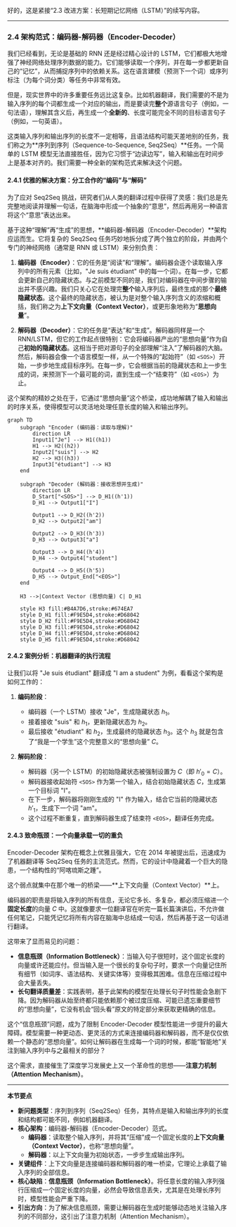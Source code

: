 好的，这是紧接“2.3 改进方案：长短期记忆网络（LSTM）”的续写内容。

---

### 2.4 架构范式：编码器-解码器（Encoder-Decoder）

我们已经看到，无论是基础的 RNN 还是经过精心设计的 LSTM，它们都极大地增强了神经网络处理序列数据的能力。它们能够读取一个序列，并在每一步都更新自己的“记忆”，从而捕捉序列中的依赖关系。这在语言建模（预测下一个词）或序列标注（为每个词分类）等任务中非常有效。

但是，现实世界中的许多重要任务远比这复杂。比如机器翻译，我们需要的不是为输入序列的每个词都生成一个对应的输出，而是要读完**整个**源语言句子（例如，一句法语），理解其含义后，再生成一个**全新的**、长度可能完全不同的目标语言句子（例如，一句英语）。

这类输入序列和输出序列的长度不一定相等，且语法结构可能天差地别的任务，我们称之为**序列到序列（Sequence-to-Sequence, Seq2Seq）**任务。一个简单的 LSTM 模型无法直接胜任，因为它习惯于“边读边写”，输入和输出在时间步上是基本对齐的。我们需要一种全新的架构范式来解决这个问题。

#### 2.4.1 优雅的解决方案：分工合作的“编码”与“解码”

为了应对 Seq2Seq 挑战，研究者们从人类的翻译过程中获得了灵感：我们总是先完整地阅读并理解一句话，在脑海中形成一个抽象的“意思”，然后再用另一种语言将这个“意思”表达出来。

基于这种“理解”再“生成”的思想，**编码器-解码器（Encoder-Decoder）**架构应运而生。它将复杂的 Seq2Seq 任务巧妙地拆分成了两个独立的阶段，并由两个专门的神经网络（通常是 RNN 或 LSTM）来分别负责：

1.  **编码器（Encoder）**：它的任务是“阅读”和“理解”。编码器会逐个读取输入序列中的所有元素（比如，"Je suis étudiant" 中的每一个词）。在每一步，它都会更新自己的隐藏状态。与之前模型不同的是，我们对编码器在中间步骤的输出并不感兴趣。我们只关心它在处理完**整个**输入序列后，最终生成的那个**最终隐藏状态**。这个最终的隐藏状态，被认为是对整个输入序列含义的浓缩和概括，我们称之为**上下文向量（Context Vector）**，或更形象地称为“**思想向量**”。

2.  **解码器（Decoder）**：它的任务是“表达”和“生成”。解码器同样是一个 RNN/LSTM，但它的工作起点很特别：它会将编码器产出的“思想向量”作为自己**初始的隐藏状态**。这相当于把对源句子的全部理解“注入”了解码器的大脑。然后，解码器会像一个语言模型一样，从一个特殊的“起始符”（如 `<SOS>`）开始，一步步地生成目标序列。在每一步，它会根据当前的隐藏状态和上一步生成的词，来预测下一个最可能的词，直到生成一个“结束符”（如 `<EOS>`）为止。

这个架构的精妙之处在于，它通过“思想向量”这个桥梁，成功地解耦了输入和输出的时序关系，使得模型可以灵活地处理任意长度的输入和输出序列。

```mermaid
graph TD
    subgraph "Encoder (编码器：读取与理解)"
        direction LR
        Input1["Je"] --> H1((h1))
        H1 --> H2((h2))
        Input2["suis"] --> H2
        H2 --> H3((h3))
        Input3["étudiant"] --> H3
    end

    subgraph "Decoder (解码器：接收思想并生成)"
        direction LR
        D_Start["<SOS>"] --> D_H1((h'1))
        D_H1 --> Output1["I"]
        
        Output1 --> D_H2((h'2))
        D_H2 --> Output2["am"]
        
        Output2 --> D_H3((h'3))
        D_H3 --> Output3["a"]
        
        Output3 --> D_H4((h'4))
        D_H4 --> Output4["student"]
        
        Output4 --> D_H5((h'5))
        D_H5 --> Output_End["<EOS>"]
    end

    H3 -->|Context Vector (思想向量) C| D_H1

    style H3 fill:#B4A7D6,stroke:#674EA7
    style D_H1 fill:#F9E5D4,stroke:#D68042
    style D_H2 fill:#F9E5D4,stroke:#D68042
    style D_H3 fill:#F9E5D4,stroke:#D68042
    style D_H4 fill:#F9E5D4,stroke:#D68042
    style D_H5 fill:#F9E5D4,stroke:#D68042
```

#### 2.4.2 案例分析：机器翻译的执行流程

让我们以将 "Je suis étudiant" 翻译成 "I am a student" 为例，看看这个架构是如何工作的：

1.  **编码阶段**：
    *   编码器（一个 LSTM）接收 "Je"，生成隐藏状态 $h_1$。
    *   接着接收 "suis" 和 $h_1$，更新隐藏状态为 $h_2$。
    *   最后接收 "étudiant" 和 $h_2$，生成最终的隐藏状态 $h_3$。这个 $h_3$ 就是包含了“我是一个学生”这个完整意义的“思想向量” $C$。

2.  **解码阶段**：
    *   解码器（另一个 LSTM）的初始隐藏状态被强制设置为 $C$（即 $h'_0 = C$）。
    *   解码器接收起始符 `<SOS>` 作为第一个输入，结合初始隐藏状态 $C$，生成第一个目标词 "I"。
    *   在下一步，解码器将刚刚生成的 "I" 作为输入，结合它当前的隐藏状态 $h'_1$，生成下一个词 "am"。
    *   这个过程不断重复，直到解码器生成了结束符 `<EOS>`，翻译任务完成。

#### 2.4.3 致命瓶颈：一个向量承载一切的重负

Encoder-Decoder 架构在概念上优雅且强大，它在 2014 年被提出后，迅速成为了机器翻译等 Seq2Seq 任务的主流范式。然而，它的设计中隐藏着一个巨大的隐患，一个结构性的“阿喀琉斯之踵”。

这个弱点就集中在那个唯一的桥梁——**上下文向量（Context Vector）**上。

编码器的职责是将输入序列的所有信息，无论它多长、多复杂，都必须压缩进一个**固定长度**的向量 $C$ 中。这就像要求一位翻译官在听完一篇长篇演讲后，不允许做任何笔记，只能凭记忆将所有内容在脑海中总结成一句话，然后再基于这一句话进行翻译。

这带来了显而易见的问题：
*   **信息瓶颈（Information Bottleneck）**：当输入句子很短时，这个固定长度的向量或许还能应付。但当输入是一个很长的复杂句子时，要求一个向量记住所有细节（如词序、语法结构、关键实体等）变得极其困难。信息在压缩过程中会大量丢失。
*   **长句翻译质量差**：实践表明，基于此架构的模型在处理长句子时性能会急剧下降。因为解码器从始至终都只能依赖那个被过度压缩、可能已遗忘重要细节的“思想向量”，它没有机会“回头看”原文的特定部分来获取更精确的信息。

这个“信息瓶颈”问题，成为了限制 Encoder-Decoder 模型性能进一步提升的最大障碍。模型需要一种更动态、更灵活的方式来连接编码器和解码器，而不是仅仅依赖一个静态的“思想向量”。如何让解码器在生成每一个词的时候，都能“智能地”关注到输入序列中与之最相关的部分？

这个需求，直接催生了深度学习发展史上又一个革命性的思想——**注意力机制（Attention Mechanism）**。

---

**本节要点**

*   **新问题类型**：序列到序列（Seq2Seq）任务，其特点是输入和输出序列的长度和结构都可能不同，例如机器翻译。
*   **核心架构**：编码器-解码器（Encoder-Decoder）范式。
    *   **编码器**：读取整个输入序列，并将其“压缩”成一个固定长度的**上下文向量（Context Vector）**，也称“思想向量”。
    *   **解码器**：以上下文向量为初始状态，一步步生成输出序列。
*   **关键组件**：上下文向量是连接编码器和解码器的唯一桥梁，它理论上承载了输入序列的全部信息。
*   **核心缺陷**：**信息瓶颈（Information Bottleneck）**。将任意长度的输入序列强行压缩成一个固定长度的向量，必然会导致信息丢失，尤其是在处理长序列时，模型性能会严重下降。
*   **引出方向**：为了解决信息瓶颈，需要让解码器在生成时能够动态地关注输入序列的不同部分，这引出了注意力机制（Attention Mechanism）。